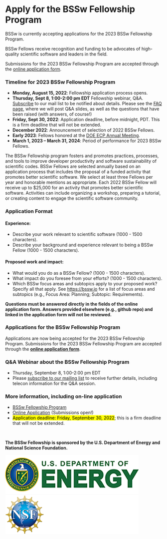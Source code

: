 # Apply for the BSSw Fellowship Program 

BSSw is currently accepting applications for the 2023 BSSw Fellowship Program. 
<!--While applications are now closed for the BSSw Fellowship Program, we encourage you learn about the application process.  -->
<!--Applications for the 2023 BSSw Fellowship Program will open August 15, 2022. We encourage you learn about the application process now ... And join the BSSw community by contributing to the BSSw site. -->

BSSw Fellows receive recognition and funding to be advocates of high-quality scientific software and leaders in the field.  

Submissions for the 2023 BSSw Fellowship Program are accepted through the [online application form](https://docs.google.com/forms/d/e/1FAIpQLSevs3TJd5dQZ0AWg0V1GSq4y8VzL-iyTD4E8j9aTt9GLRy_cQ/viewform?usp=sf_link).

### Timeline for 2023 BSSw Fellowship Program

<!--Applications are now closed for the 2022 BSSw Fellowship Program. Check back in summer 2022 for info about the 2023 application process. -->

- **Monday, August 15, 2022**: Fellowship application process opens.
- **Thursday, Sept 8, 1:00-2:00 pm EDT** Fellowship webinar, Q&A. [Subscribe](https://bssw.io/pages/receive-our-email-digest) to our mail list to be notified about details. Please see the [FAQ page](https://bssw.io/pages/bssw-fellowship-faq), where we will post Q&A slides, as well as the questions that have been raised (with answers, of course!)
- **Friday, Sept 30, 2022**: Application deadline, before midnight, PDT. This is a firm deadline that will not be extended.
- **December 2022**: Announcement of selection of 2022 BSSw Fellows.
- **Early 2023**: Fellows honored at the [DOE ECP Annual Meeting](https://www.ecpannualmeeting.com/).
- **March 1, 2023 – March 31, 2024**: Period of performance for 2023 BSSw Fellows.


The BSSw Fellowship program fosters and promotes practices, processes, and tools to improve developer productivity and software sustainability of scientific codes. BSSw Fellows are selected annually based on an application process that includes the proposal of a funded activity that promotes better scientific software. We select at least three Fellows per year and honorable mentions as appropriate. Each 2022 BSSw Fellow will receive up to $25,000 for an activity that promotes better scientific software. Activities can include organizing a workshop, preparing a tutorial, or creating content to engage the scientific software community. 

### Application Format
#### Experience:

- Describe your work relevant to scientific software (1000 - 1500 characters).
- Describe your background and experience relevant to being a BSSw Fellow (1000 - 1500 characters).

#### Proposed work and impact:

- What would you do as a BSSw Fellow? (1000 - 1500 characters).
- What impact do you foresee from your efforts? (1000 - 1500 characters).
- Which BSSw focus areas and subtopics apply to your proposed work? Specify all that apply. See https://bssw.io for a list of focus areas and subtopics (e.g., Focus Area: Planning; Subtopic: Requirements). 

**Questions must be answered directly in the fields of the online application form.  Answers provided elsewhere (e.g., github repo) and linked in the application form will not be reviewed.**  
       
### Applications for the BSSw Fellowship Program
 
<!-- Applications for the 2023 BSSw Fellowship Program will open on August 15, 2022; [subscribe to our mailing list](https://bssw.io/pages/receive-our-email-digest) to receive details.-->
 
<!--Applications are closed for the 2022 BSSw Fellowship Program.  Please check back for information about the 2023 BSSw Fellowship application process; [subscribe to our mailing list](https://bssw.io/pages/receive-our-email-digest) to receive details. -->

Applications are now being accepted for the 2023 BSSw Fellowship Program.  Submissions for the 2023 BSSw Fellowship Program are accepted through the [**online application form**](https://docs.google.com/forms/d/e/1FAIpQLSevs3TJd5dQZ0AWg0V1GSq4y8VzL-iyTD4E8j9aTt9GLRy_cQ/viewform?usp=sf_link).


### Q&A Webinar about the BSSw Fellowship Program

- Thursday, September 8, 1:00-2:00 pm EDT
- Please [subscribe to our mailing list](https://bssw.io/pages/receive-our-email-digest) to receive further details, including telecon information for the Q&A session.

<!-- 
### More information

- [BSSw Fellowship Program](https://bssw.io/fellowship)
-->

### More information, including on-line application
- [BSSw Fellowship Program](https://bssw.io/fellowship)
- [Online Application](https://docs.google.com/forms/d/e/1FAIpQLSevs3TJd5dQZ0AWg0V1GSq4y8VzL-iyTD4E8j9aTt9GLRy_cQ/viewform?usp=sf_link) (Submissions open!)
- <mark>Application deadline: Friday, September 30, 2022</mark>; this is a firm deadline that will not be extended.


<br>

**The BSSw Fellowship is sponsored by the U.S. Department of Energy and National Science Foundation.**

<div class='fellow'>
<div class='img_div'>
  <img src='../../images/Logo_DOE_Unofficial_Sm.png' class='logo' /> 
</div>  

<div class='img_div'>
  <img src='../../images/Logo_NSF_4ColorB_Sm.png' class='logo' /> 
</div>  
</div>
<!--
OpenGraph image: Blog_2208_FellowsAppOpen.png
-->    
